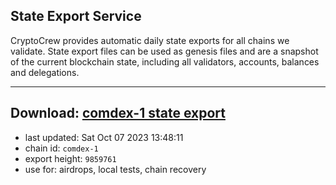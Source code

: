 ## State Export Service
CryptoCrew provides automatic daily state exports for all chains we validate. State export files can be used as genesis files and are a snapshot of the current blockchain state, including all validators, accounts, balances and delegations.

---
**Download: [comdex-1 state export](https://dl.ccvalidators.com/SERVICE/comdex/comdex-1_export_9859761.json)**
---

- last updated: Sat Oct 07 2023 13:48:11
- chain id: `comdex-1`
- export height: `9859761`
- use for: airdrops, local tests, chain recovery
